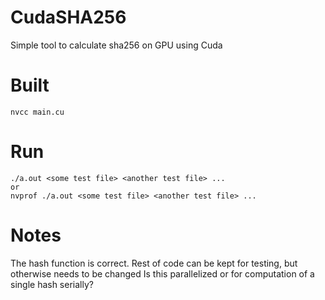# CudaSHA256
Simple tool to calculate sha256 on GPU using Cuda

# Built
```
nvcc main.cu
```

# Run
```
./a.out <some test file> <another test file> ...
or
nvprof ./a.out <some test file> <another test file> ...
```


# Notes
The hash function is correct. Rest of code can be kept for testing, but otherwise needs to be changed
Is this parallelized or for computation of a single hash serially?